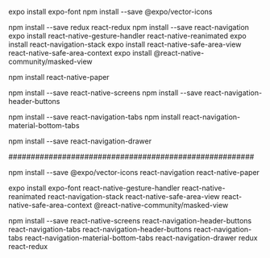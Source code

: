 expo install expo-font
npm install --save @expo/vector-icons

npm install --save redux react-redux
npm install --save react-navigation
expo install react-native-gesture-handler react-native-reanimated
expo install react-navigation-stack
expo install react-native-safe-area-view react-native-safe-area-context
expo install @react-native-community/masked-view

npm install react-native-paper

npm install --save react-native-screens
npm install --save react-navigation-header-buttons

npm install --save react-navigation-tabs
npm install react-navigation-material-bottom-tabs

npm install --save react-navigation-drawer

#######################################################

npm install --save @expo/vector-icons react-navigation react-native-paper

expo install expo-font react-native-gesture-handler react-native-reanimated react-navigation-stack react-native-safe-area-view react-native-safe-area-context @react-native-community/masked-view

npm install --save react-native-screens react-navigation-header-buttons react-navigation-tabs react-navigation-header-buttons react-navigation-tabs react-navigation-material-bottom-tabs react-navigation-drawer redux react-redux